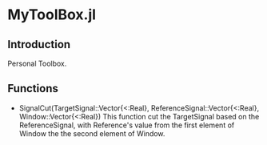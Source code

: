 # MyToolBox.jl
## Introduction
Personal Toolbox.
## Functions
* SignalCut(TargetSignal::Vector{<:Real}, ReferenceSignal::Vector{<:Real}, Window::Vector{<:Real})
This function cut the TargetSignal based on the ReferenceSignal, with Reference's value from the first element of Window the the second element of Window.

